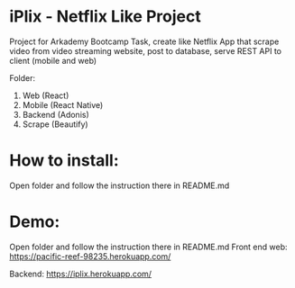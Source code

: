 # iPlix - Netflix Like Project 

Project for Arkademy Bootcamp Task, create like Netflix App that scrape video from video streaming website, post to database, serve REST API to client (mobile and web)

Folder:
1. Web (React)
2. Mobile (React Native)
3. Backend (Adonis)
4. Scrape (Beautify)


# How to install: 
Open folder and follow the instruction there in README.md 


# Demo: 
Open folder and follow the instruction there in README.md 
Front end web:
https://pacific-reef-98235.herokuapp.com/

Backend:
https://iplix.herokuapp.com/
